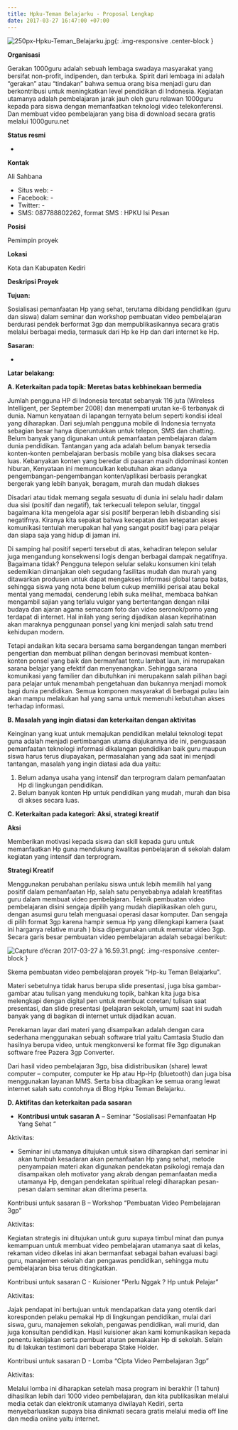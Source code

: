```yaml
---
title: Hpku-Teman Belajarku - Proposal Lengkap
date: 2017-03-27 16:47:00 +07:00
---
```


![250px-Hpku-Teman_Belajarku.jpg](/uploads/250px-Hpku-Teman_Belajarku.jpg){: .img-responsive .center-block }

**Organisasi**

Gerakan 1000guru adalah sebuah lembaga swadaya masyarakat yang bersifat non-profit, indipenden, dan terbuka. Spirit dari lembaga ini adalah “gerakan” atau “tindakan” bahwa semua orang bisa menjadi guru dan berkontribusi untuk meningkatkan level pendidikan di Indonesia. Kegiatan utamanya adalah pembelajaran jarak jauh oleh guru relawan 1000guru kepada para siswa dengan memanfaatkan teknologi video telekonferensi. Dan membuat video pembelajaran yang bisa di download secara gratis melalui 1000guru.net

**Status resmi**

-

**Kontak**

Ali Sahbana

* Situs web: -
* Facebook: -
* Twitter: -
* SMS: 087788802262, format SMS : HPKU <spasi> Isi Pesan

**Posisi**

Pemimpin proyek

**Lokasi**

Kota dan Kabupaten Kediri

**Deskripsi Proyek**

**Tujuan:**

Sosialisasi pemanfaatan Hp yang sehat, terutama dibidang pendidikan (guru dan siswa) dalam seminar dan workshop pembuatan video pembelajaran berdurasi pendek berformat 3gp dan mempublikasikannya secara gratis melalui berbagai media, termasuk dari Hp ke Hp dan dari internet ke Hp.

**Sasaran:**

-

**Latar belakang:**

**A. Keterkaitan pada topik: Meretas batas kebhinekaan bermedia**

  Jumlah pengguna HP di Indonesia tercatat sebanyak 116 juta (Wireless Intelligent, per September 2008) dan menempati urutan ke-6 terbanyak di dunia. Namun kenyataan di lapangan ternyata belum seperti kondisi ideal yang diharapkan. Dari sejumlah pengguna mobile di Indonesia ternyata sebagian besar hanya diperuntukkan untuk telepon, SMS dan chatting. Belum banyak yang digunakan untuk pemanfaatan pembelajaran dalam dunia pendidikan. Tantangan yang ada adalah belum banyak tersedia konten-konten pembelajaran berbasis mobile yang bisa diakses secara luas. Kebanyakan konten yang beredar di pasaran masih didominasi konten hiburan, Kenyataan ini memunculkan kebutuhan akan adanya pengembangan-pengembangan konten/aplikasi berbasis perangkat bergerak yang lebih banyak, beragam, murah dan mudah diakses

  Disadari atau tidak memang segala sesuatu di dunia ini selalu hadir dalam dua sisi (positif dan negatif), tak terkecuali telepon selular, tinggal bagaimana kita mengelola agar sisi positif berperan lebih disbanding sisi negatifnya. Kiranya kita sepakat bahwa kecepatan dan ketepatan akses komunikasi tentulah merupakan hal yang sangat positif bagi para pelajar dan siapa saja yang hidup di jaman ini.

  Di samping hal positif seperti tersebut di atas, kehadiran telepon selular juga mengandung konsekwensi logis dengan berbagai dampak negatifnya. Bagaimana tidak? Pengguna telepon selular selaku konsumen kini telah sedemikian dimanjakan oleh segudang fasilitas mudah dan murah yang ditawarkan produsen untuk dapat mengakses informasi global tanpa batas, sehingga siswa yang nota bene belum cukup memiliki perisai atau bekal mental yang memadai, cenderung lebih suka melihat, membaca bahkan mengambil sajian yang terlalu vulgar yang bertentangan dengan nilai budaya dan ajaran agama semacam foto dan video seronok/porno yang terdapat di internet. Hal inilah yang sering dijadikan alasan keprihatinan akan maraknya penggunaan ponsel yang kini menjadi salah satu trend kehidupan modern.

  Tetapi andaikan kita secara bersama sama bergandengan tangan memberi pengertian dan membuat pilihan dengan berinovasi membuat konten-konten ponsel yang baik dan bermanfaat tentu lambat laun, ini merupakan sarana belajar yang efektif dan menyenangkan. Sehingga sarana komunikasi yang familier dan dibutuhkan ini merupakann salah pilihan bagi para pelajar untuk menambah pengetahuan dan bukannya menjadi momok bagi dunia pendidikan. Semua komponen masyarakat di berbagai pulau lain akan mampu melakukan hal yang sama untuk memenuhi kebutuhan akses terhadap informasi.

**B. Masalah yang ingin diatasi dan keterkaitan dengan aktivitas**

  Keinginan yang kuat untuk memajukan pendidikan melalui teknologi tepat guna adalah menjadi pertimbangan utama diajukannya ide ini, penguasaan pemanfaatan teknologi informasi dikalangan pendidikan baik guru maupun siswa harus terus diupayakan, permasalahan yang ada saat ini menjadi tantangan, masalah yang ingin diatasi ada dua yaitu:

1. Belum adanya usaha yang intensif dan terprogram dalam pemanfaatan Hp di lingkungan pendidikan.
2. Belum banyak konten Hp untuk pendidikan yang mudah, murah dan bisa di akses secara luas.

**C. Keterkaitan pada kategori: Aksi, strategi kreatif**

  **Aksi**

  Memberikan motivasi kepada siswa dan skill kepada guru untuk memanfaatkan Hp guna mendukung kwalitas penbelajaran di sekolah dalam kegiatan yang intensif dan terprogram.

  **Strategi Kreatif**

  Menggunakan perubahan perilaku siswa untuk lebih memilih hal yang positif dalam pemanfaatan Hp, salah satu penyebabnya adalah kreatifitas guru dalam membuat video pembelajaran. Teknik pembuatan video pembelajaran disini sengaja dipilih yang mudah diaplikasikan oleh guru, dengan asumsi guru telah menguasai operasi dasar komputer. Dan sengaja di pilih format 3gp karena hampir semua Hp yang dilengkapi kamera (saat ini harganya relative murah ) bisa dipergunakan untuk memutar video 3gp. Secara garis besar pembuatan video pembelajaran adalah sebagai berikut:

![Capture d’écran 2017-03-27 à 16.59.31.png](/uploads/Capture%20d%E2%80%99%C3%A9cran%202017-03-27%20%C3%A0%2016.59.31.png){: .img-responsive .center-block }

Skema pembuatan video pembelajaran proyek "Hp-ku Teman Belajarku".

  Materi sebetulnya tidak harus berupa slide presentasi, juga bisa gambar-gambar atau tulisan yang mendukung topik, bahkan kita juga bisa melengkapi dengan digital pen untuk membuat coretan/ tulisan saat presentasi, dan slide presentasi (pelajaran sekolah, umum) saat ini sudah banyak yang di bagikan di internet untuk dijadikan acuan.

  Perekaman layar dari materi yang disampaikan adalah dengan cara sederhana menggunakan sebuah software trial yaitu Camtasia Studio dan hasilnya berupa video, untuk mengkonversi ke format file 3gp digunakan software free Pazera 3gp Converter.

  Dari hasil video pembelajaran 3gp, bisa didistribusikan (share) lewat computer – computer, computer ke Hp atau Hp-Hp (bluetooth) dan juga bisa menggunakan layanan MMS. Serta bisa dibagikan ke semua orang lewat internet salah satu contohnya di Blog Hpku Teman Belajarku.

**D. Aktifitas dan keterkaitan pada sasaran**

  * **Kontribusi untuk sasaran A** – Seminar “Sosialisasi Pemanfaatan Hp Yang Sehat “

  Aktivitas:

  * Seminar ini utamanya ditujukan untuk siswa diharapkan dari seminar ini akan tumbuh kesadaran akan pemanfaatan Hp yang sehat, metode penyampaian materi akan digunakan pendekatan psikologi remaja dan disampaikan oleh motivator yang akrab dengan pemanfaatan media utamanya Hp, dengan pendekatan spiritual relegi diharapkan pesan-pesan dalam seminar akan diterima peserta.

Kontribusi untuk sasaran B – Workshop “Pembuatan Video Pembelajaran 3gp”

Aktivitas:

Kegiatan strategis ini ditujukan untuk guru supaya timbul minat dan punya kemampuan untuk membuat video pembelajaran utamanya saat di kelas, rekaman video dikelas ini akan bermanfaat sebagai bahan evaluasi bagi guru, manajemen sekolah dan pengawas pendidikan, sehingga mutu pembelajaran bisa terus ditingkatkan.

Kontribusi untuk sasaran C - Kuisioner “Perlu Nggak ? Hp untuk Pelajar”

Aktivitas:

Jajak pendapat ini bertujuan untuk mendapatkan data yang otentik dari koresponden pelaku pemakai Hp di lingkungan pendidikan, mulai dari siswa, guru, manajemen sekolah, pengawas pendidikan, wali murid, dan juga konsultan pendidikan. Hasil kuisioner akan kami komunikasikan kepada penentu kebijakan serta pembuat aturan pemakaian Hp di sekolah. Selain itu di lakukan testimoni dari beberapa Stake Holder.

Kontribusi untuk sasaran D - Lomba “Cipta Video Pembelajaran 3gp”

Aktivitas:

Melalui lomba ini diharapkan setelah masa program ini berakhir (1 tahun) dihasilkan lebih dari 1000 video pembelajaran, dan kita publikasikan melalui media cetak dan elektronik utamanya diwilayah Kediri, serta menyebarluaskan supaya bisa dinikmati secara gratis melalui media off line dan media online yaitu internet.